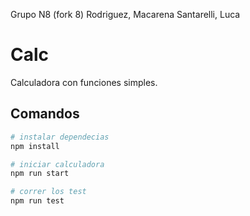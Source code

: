 Grupo N8 (fork 8)
Rodriguez, Macarena
Santarelli, Luca

# Calc

Calculadora con funciones simples.

## Comandos

```bash
# instalar dependecias
npm install

# iniciar calculadora
npm run start

# correr los test
npm run test
```
